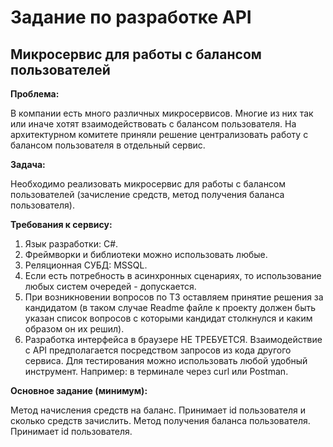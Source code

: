 # Задание по разработке API

## Микросервис для работы с балансом пользователей

**Проблема:**

В компании есть много различных микросервисов. Многие из них так или иначе хотят взаимодействовать с балансом пользователя. На архитектурном комитете приняли решение централизовать работу с балансом пользователя в отдельный сервис. 

**Задача:**

Необходимо реализовать микросервис для работы с балансом пользователей (зачисление средств, метод получения баланса пользователя).

**Требования к сервису:**

1. Язык разработки: C#.
2. Фреймворки и библиотеки можно использовать любые.
3. Реляционная СУБД: MSSQL.
4. Если есть потребность в асинхронных сценариях, то использование любых систем очередей - допускается.
5. При возникновении вопросов по ТЗ оставляем принятие решения за кандидатом (в таком случае Readme файле к проекту должен быть указан список вопросов с которыми кандидат столкнулся и каким образом он их решил).
6. Разработка интерфейса в браузере НЕ ТРЕБУЕТСЯ. Взаимодействие с API предполагается посредством запросов из кода другого сервиса. Для тестирования можно использовать любой удобный инструмент. Например: в терминале через curl или Postman.

**Основное задание (минимум):**

Метод начисления средств на баланс. Принимает id пользователя и сколько средств зачислить.
Метод получения баланса пользователя. Принимает id пользователя.